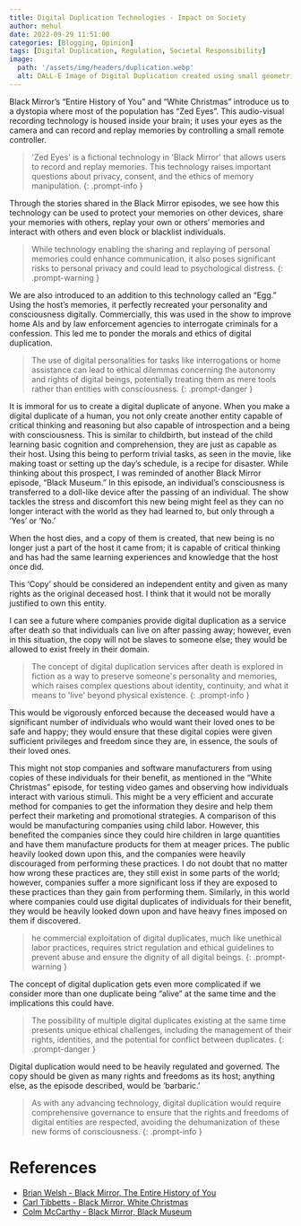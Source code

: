 ```yaml
---
title: Digital Duplication Technologies - Impact on Society
author: mehul
date: 2022-09-29 11:51:00
categories: [Blogging, Opinion]
tags: [Digital Duplication, Regulation, Societal Responsibility]
image:
  path: '/assets/img/headers/duplication.webp'
  alt: DALL-E Image of Digital Duplication created using small geometric shapes in a monochrome design on a black background.
---
```


Black Mirror’s “Entire History of You” and “White Christmas” introduce us to a dystopia where most of the population has “Zed Eyes”. This audio-visual recording technology is housed inside your brain; it uses your eyes as the camera and can record and replay memories by controlling a small remote controller.

> 'Zed Eyes' is a fictional technology in 'Black Mirror' that allows users to record and replay memories. This technology raises important questions about privacy, consent, and the ethics of memory manipulation.
{: .prompt-info }

Through the stories shared in the Black Mirror episodes, we see how this technology can be used to protect your memories on other devices, share your memories with others, replay your own or others’ memories and interact with others and even block or blacklist individuals.

> While technology enabling the sharing and replaying of personal memories could enhance communication, it also poses significant risks to personal privacy and could lead to psychological distress.
{: .prompt-warning }

We are also introduced to an addition to this technology called an “Egg.” Using the host’s memories, it perfectly recreated your personality and consciousness digitally. Commercially, this was used in the show to improve home AIs and by law enforcement agencies to interrogate criminals for a confession. This led me to ponder the morals and ethics of digital duplication.

> The use of digital personalities for tasks like interrogations or home assistance can lead to ethical dilemmas concerning the autonomy and rights of digital beings, potentially treating them as mere tools rather than entities with consciousness.
{: .prompt-danger }

It is immoral for us to create a digital duplicate of anyone. When you make a digital duplicate of a human, you not only create another entity capable of critical thinking and reasoning but also capable of introspection and a being with consciousness. This is similar to childbirth, but instead of the child learning basic cognition and comprehension, they are just as capable as their host. Using this being to perform trivial tasks, as seen in the movie, like making toast or setting up the day’s schedule, is a recipe for disaster. While thinking about this prospect, I was reminded of another Black Mirror episode, “Black Museum.” In this episode, an individual’s consciousness is transferred to a doll-like device after the passing of an individual. The show tackles the stress and discomfort this new being might feel as they can no longer interact with the world as they had learned to, but only through a ‘Yes’ or ‘No.’

When the host dies, and a copy of them is created, that new being is no longer just a part of the host it came from; it is capable of critical thinking and has had the same learning experiences and knowledge that the host once did.

This ‘Copy’ should be considered an independent entity and given as many rights as the original deceased host. I think that it would not be morally justified to own this entity.

I can see a future where companies provide digital duplication as a service after death so that individuals can live on after passing away; however, even in this situation, the copy will not be slaves to someone else; they would be allowed to exist freely in their domain.

> The concept of digital duplication services after death is explored in fiction as a way to preserve someone's personality and memories, which raises complex questions about identity, continuity, and what it means to 'live' beyond physical existence.
{: .prompt-info }

This would be vigorously enforced because the deceased would have a significant number of individuals who would want their loved ones to be safe and happy; they would ensure that these digital copies were given sufficient privileges and freedom since they are, in essence, the souls of their loved ones.

This might not stop companies and software manufacturers from using copies of these individuals for their benefit, as mentioned in the “White Christmas” episode, for testing video games and observing how individuals interact with various stimuli. This might be a very efficient and accurate method for companies to get the information they desire and help them perfect their marketing and promotional strategies. A comparison of this would be manufacturing companies using child labor. However, this benefited the companies since they could hire children in large quantities and have them manufacture products for them at meager prices. The public heavily looked down upon this, and the companies were heavily discouraged from performing these practices. I do not doubt that no matter how wrong these practices are, they still exist in some parts of the world; however, companies suffer a more significant loss if they are exposed to these practices than they gain from performing them. Similarly, in this world where companies could use digital duplicates of individuals for their benefit, they would be heavily looked down upon and have heavy fines imposed on them if discovered.

> he commercial exploitation of digital duplicates, much like unethical labor practices, requires strict regulation and ethical guidelines to prevent abuse and ensure the dignity of all digital beings.
{: .prompt-warning }

The concept of digital duplication gets even more complicated if we consider more than one duplicate being “alive” at the same time and the implications this could have.

> The possibility of multiple digital duplicates existing at the same time presents unique ethical challenges, including the management of their rights, identities, and the potential for conflict between duplicates.
{: .prompt-danger }

Digital duplication would need to be heavily regulated and governed. The copy should be given as many rights and freedoms as its host; anything else, as the episode described, would be ‘barbaric.’

> As with any advancing technology, digital duplication would require comprehensive governance to ensure that the rights and freedoms of digital entities are respected, avoiding the dehumanization of these new forms of consciousness.
{: .prompt-info }

# References

- [Brian Welsh - Black Mirror, The Entire History of You](https://www.imdb.com/title/tt2089050/)
- [Carl Tibbetts - Black Mirror, White Christmas](https://www.imdb.com/title/tt3973198/)
- [Colm McCarthy - Black Mirror, Black Museum](https://www.imdb.com/title/tt5058700/)
